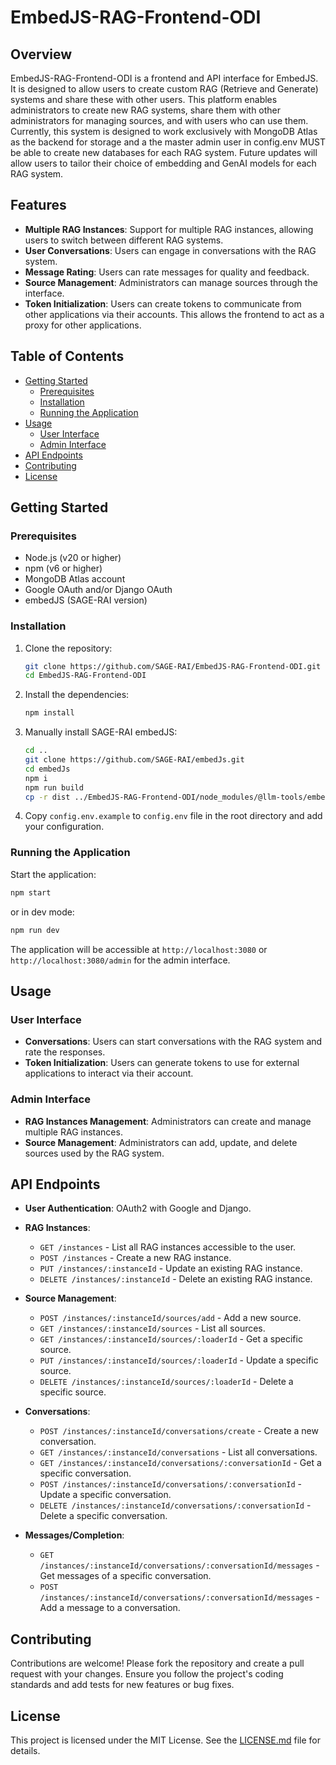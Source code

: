 # EmbedJS-RAG-Frontend-ODI

## Overview

EmbedJS-RAG-Frontend-ODI is a frontend and API interface for EmbedJS. It is designed to allow users to create custom RAG (Retrieve and Generate) systems and share these with other users. This platform enables administrators to create new RAG systems, share them with other administrators for managing sources, and with users who can use them. Currently, this system is designed to work exclusively with MongoDB Atlas as the backend for storage and a the master admin user in config.env MUST be able to create new databases for each RAG system. Future updates will allow users to tailor their choice of embedding and GenAI models for each RAG system.

## Features

- **Multiple RAG Instances**: Support for multiple RAG instances, allowing users to switch between different RAG systems.
- **User Conversations**: Users can engage in conversations with the RAG system.
- **Message Rating**: Users can rate messages for quality and feedback.
- **Source Management**: Administrators can manage sources through the interface.
- **Token Initialization**: Users can create tokens to communicate from other applications via their accounts. This allows the frontend to act as a proxy for other applications.

## Table of Contents

- [Getting Started](#getting-started)
  - [Prerequisites](#prerequisites)
  - [Installation](#installation)
  - [Running the Application](#running-the-application)
- [Usage](#usage)
  - [User Interface](#user-interface)
  - [Admin Interface](#admin-interface)
- [API Endpoints](#api-endpoints)
- [Contributing](#contributing)
- [License](#license)

## Getting Started

### Prerequisites

- Node.js (v20 or higher)
- npm (v6 or higher)
- MongoDB Atlas account
- Google OAuth and/or Django OAuth
- embedJS (SAGE-RAI version)

### Installation

1. Clone the repository:
   ```bash
   git clone https://github.com/SAGE-RAI/EmbedJS-RAG-Frontend-ODI.git
   cd EmbedJS-RAG-Frontend-ODI
   ```

2. Install the dependencies:
   ```bash
   npm install
   ```

3. Manually install SAGE-RAI embedJS:
    ```bash
    cd ..
    git clone https://github.com/SAGE-RAI/embedJs.git
    cd embedJs
    npm i
    npm run build
    cp -r dist ../EmbedJS-RAG-Frontend-ODI/node_modules/@llm-tools/embedjs/
    ```

4. Copy `config.env.example` to `config.env` file in the root directory and add your configuration.

### Running the Application

Start the application:
```bash
npm start
```

or in dev mode:
```bash
npm run dev
```

The application will be accessible at `http://localhost:3080` or `http://localhost:3080/admin` for the admin interface.

## Usage

### User Interface

- **Conversations**: Users can start conversations with the RAG system and rate the responses.
- **Token Initialization**: Users can generate tokens to use for external applications to interact via their account.

### Admin Interface

- **RAG Instances Management**: Administrators can create and manage multiple RAG instances.
- **Source Management**: Administrators can add, update, and delete sources used by the RAG system.

## API Endpoints

- **User Authentication**: OAuth2 with Google and Django.
- **RAG Instances**:
  - `GET /instances` - List all RAG instances accessible to the user.
  - `POST /instances` - Create a new RAG instance.
  - `PUT /instances/:instanceId` - Update an existing RAG instance.
  - `DELETE /instances/:instanceId` - Delete an existing RAG instance.

- **Source Management**:
  - `POST /instances/:instanceId/sources/add` - Add a new source.
  - `GET /instances/:instanceId/sources` - List all sources.
  - `GET /instances/:instanceId/sources/:loaderId` - Get a specific source.
  - `PUT /instances/:instanceId/sources/:loaderId` - Update a specific source.
  - `DELETE /instances/:instanceId/sources/:loaderId` - Delete a specific source.

- **Conversations**:
  - `POST /instances/:instanceId/conversations/create` - Create a new conversation.
  - `GET /instances/:instanceId/conversations` - List all conversations.
  - `GET /instances/:instanceId/conversations/:conversationId` - Get a specific conversation.
  - `POST /instances/:instanceId/conversations/:conversationId` - Update a specific conversation.
  - `DELETE /instances/:instanceId/conversations/:conversationId` - Delete a specific conversation.

- **Messages/Completion**:
  - `GET /instances/:instanceId/conversations/:conversationId/messages` - Get messages of a specific conversation.
  - `POST /instances/:instanceId/conversations/:conversationId/messages` - Add a message to a conversation.

## Contributing

Contributions are welcome! Please fork the repository and create a pull request with your changes. Ensure you follow the project's coding standards and add tests for new features or bug fixes.

## License

This project is licensed under the MIT License. See the [LICENSE.md](LICENSE.md) file for details.
